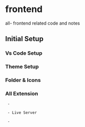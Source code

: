 # frontend
all- frontend related code and notes


## Initial Setup 

### Vs Code Setup


### Theme Setup



### Folder & Icons



### All Extension 

     - 

     - Live Server

     - 
